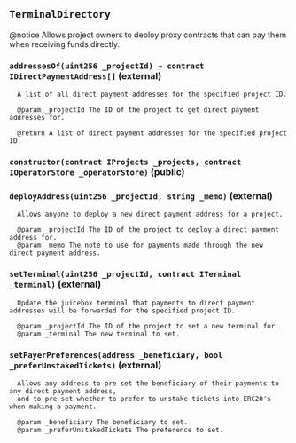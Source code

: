 ## `TerminalDirectory`

@notice
  Allows project owners to deploy proxy contracts that can pay them when receiving funds directly.




### `addressesOf(uint256 _projectId) → contract IDirectPaymentAddress[]` (external)


      A list of all direct payment addresses for the specified project ID.

      @param _projectId The ID of the project to get direct payment addresses for.

      @return A list of direct payment addresses for the specified project ID.



### `constructor(contract IProjects _projects, contract IOperatorStore _operatorStore)` (public)





### `deployAddress(uint256 _projectId, string _memo)` (external)


      Allows anyone to deploy a new direct payment address for a project.

      @param _projectId The ID of the project to deploy a direct payment address for.
      @param _memo The note to use for payments made through the new direct payment address.



### `setTerminal(uint256 _projectId, contract ITerminal _terminal)` (external)


      Update the juicebox terminal that payments to direct payment addresses will be forwarded for the specified project ID.

      @param _projectId The ID of the project to set a new terminal for.
      @param _terminal The new terminal to set.



### `setPayerPreferences(address _beneficiary, bool _preferUnstakedTickets)` (external)


      Allows any address to pre set the beneficiary of their payments to any direct payment address,
      and to pre set whether to prefer to unstake tickets into ERC20's when making a payment.

      @param _beneficiary The beneficiary to set.
      @param _preferUnstakedTickets The preference to set.




